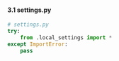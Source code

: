 #### 3.1 settings.py

```python
# settings.py
try:
	from .local_settings import *
except ImportError:
    pass
```
